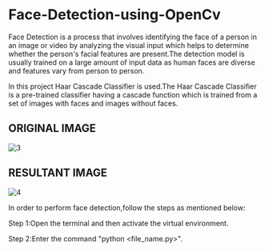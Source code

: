 # Face-Detection-using-OpenCv
Face Detection is a process that involves identifying the face of a person in an image or video by analyzing the visual input which helps to determine whether the person's facial features are present.The detection model is usually trained on a large amount of input data as human faces are diverse and features vary from person to person.

In this project Haar Cascade Classifier is used.The Haar Cascade Classifier is a pre-trained classifier having a cascade function which is trained from a set of images with faces and images without faces.

ORIGINAL IMAGE 
-
![3](https://github.com/Ja-10/Face-Detection-using-OpenCv/assets/147098779/f5b2e8ac-b1d2-4737-b9ae-2877df0f41c0)

RESULTANT IMAGE
-
![4](https://github.com/Ja-10/Face-Detection-using-OpenCv/assets/147098779/bdb8a444-42cb-4cc8-a9f0-b4b1d25fe913)

In order to perform face detection,follow the steps as mentioned below:

Step 1:Open the terminal and then activate the virtual environment.

Step 2:Enter the command "python <file_name.py>".
